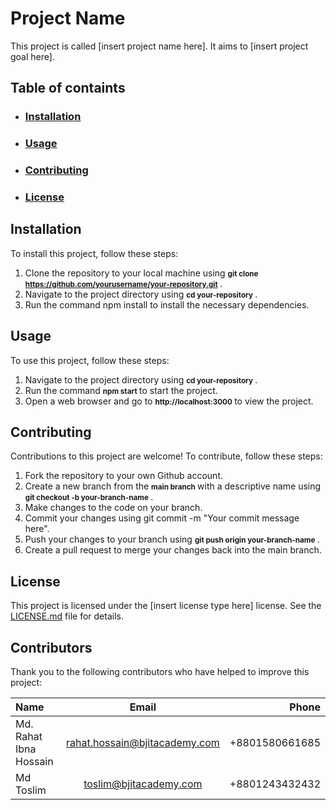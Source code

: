 
# Project Name
This project is called [insert project name here]. It aims to [insert project goal here].

## Table of containts

- ### <u>[Installation](google.com)</u>
- ### <u>[Usage](google.com)</u>
- ### <u>[Contributing](google.com)</u> 
- ### <u> [License](google.com)</u>

## Installation
To install this project, follow these steps:
1. Clone the repository to your local machine using  <b><small> git clone </small> </b> 
 <b><small> https://github.com/yourusername/your-repository.git</small> </b>.
1. Navigate to the project directory using <b><small>cd your-repository</small> </b>.
2. Run the command npm install to install the necessary dependencies.

## Usage
To use this project, follow these steps:

1. Navigate to the project directory using <b><small>cd your-repository</small> </b>.
2. Run the command <b><small>npm start</small> </b> to start the project.
3. Open a web browser and go to <b><small>http://localhost:3000</small> </b> to view the project.

## Contributing
Contributions to this project are welcome! To contribute, follow these steps:

1. Fork the repository to your own Github account.
2. Create a new branch from the <b><small>main branch</small> </b> with a descriptive name using <b><small>git
checkout -b your-branch-name</small> </b>.
3. Make changes to the code on your branch.
4. Commit your changes using git commit -m "Your commit message here".
5. Push your changes to your branch using <b><small>git push origin your-branch-name</small> </b>.
6. Create a pull request to merge your changes back into the main branch.

## License
This project is licensed under the [insert license type here] license. See the 
[LICENSE.md](https://github.com/uksaha77/recipe-hub) file for details.
## Contributors
Thank you to the following contributors who have helped to improve this project:

|Name | Email | Phone |
|:-----|:-------:|-------:|
|Md. Rahat Ibna Hossain| rahat.hossain@bjitacademy.com|+8801580661685|
|Md Toslim| toslim@bjitacademy.com| +8801243432432|

